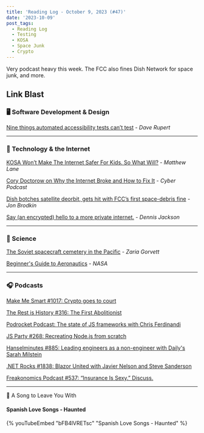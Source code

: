 ```yaml
---
title: 'Reading Log - October 9, 2023 (#47)'
date: '2023-10-09'
post_tags:
  - Reading Log
  - Testing
  - KOSA
  - Space Junk
  - Crypto
---
```


Very podcast heavy this week. The FCC also fines Dish Network for space junk, and more.
<!-- excerpt -->

## Link Blast

### 🖥 Software Development & Design

[Nine things automated accessibility tests can’t test](https://daverupert.com/2023/10/nine-a11y-jobs-where-robots-suck/) - *Dave Rupert*

---

### 📡 Technology & the Internet

[KOSA Won’t Make The Internet Safer For Kids. So What Will?](https://www.techdirt.com/2023/10/05/kosa-wont-make-the-internet-safer-for-kids-so-what-will/) - *Matthew Lane*

[Cory Doctorow on Why the Internet Broke and How to Fix It](https://podcasts.apple.com/us/podcast/cory-doctorow-on-why-the-internet-broke-and-how-to-fix-it/id1441708044?i=1000630225019) - *Cyber Podcast*

[Dish botches satellite deorbit, gets hit with FCC’s first space-debris fine](https://arstechnica.com/tech-policy/2023/10/dish-botches-satellite-deorbit-gets-hit-with-fccs-first-space-debris-fine/) - *Jon Brodkin*

[Say (an encrypted) hello to a more private internet.](https://blog.mozilla.org/en/products/firefox/encrypted-hello/) - *Dennis Jackson*

---

### 🔬 Science

[The Soviet spacecraft cemetery in the Pacific](https://www.bbc.com/future/article/20231006-the-soviet-spacecraft-cemetery-in-the-pacific) - *Zaria Gorvett*

[Beginner's Guide to Aeronautics](https://www.grc.nasa.gov/www/k-12/airplane/guided.htm) - *NASA*

---

### 🎧 Podcasts

[Make Me Smart #1017: Crypto goes to court](https://www.marketplace.org/shows/make-me-smart/crypto-goes-to-court/)

[The Rest is History #316: The First Abolitionist](https://podcasts.apple.com/gb/podcast/316-the-first-abolitionist/id1537788786?i=1000605966605)

[Podrocket Podcast: The state of JS frameworks with Chris Ferdinandi](https://podrocket.logrocket.com/state-of-js-frameworks)

[JS Party #268: Recreating Node.js from scratch](https://changelog.com/jsparty/268)

[Hanselminutes #885: Leading engineers as a non-engineer with Daily's Sarah Milstein](https://hanselminutes.com/885/leading-engineers-as-a-non-engineer-with-dailys-sarah-milstein)

[.NET Rocks #1838: Blazor United with Javier Nelson and Steve Sanderson](https://www.dotnetrocks.com/details/1838)

[Freakonomics Podcast #537: “Insurance Is Sexy.” Discuss.](https://freakonomics.com/podcast/insurance-is-sexy-discuss/)

---

🎵 A Song to Leave You With

#### Spanish Love Songs - Haunted

{% youTubeEmbed "bFB4lVRETsc" "Spanish Love Songs - Haunted" %}

